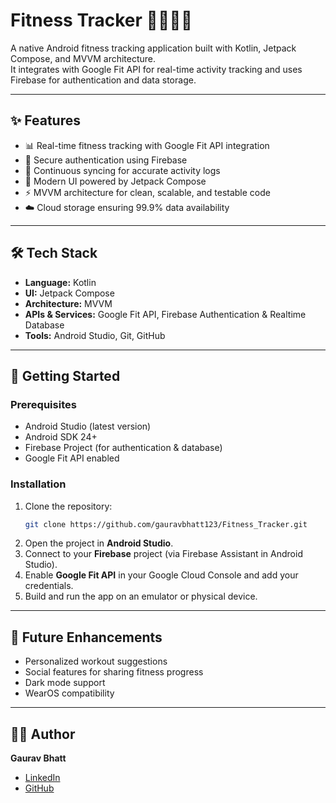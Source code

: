 # Fitness Tracker 🚴‍♂️🏃‍♀️

A native Android fitness tracking application built with Kotlin, Jetpack Compose, and MVVM architecture.  
It integrates with Google Fit API for real-time activity tracking and uses Firebase for authentication and data storage.

---

## ✨ Features

- 📊 Real-time fitness tracking with Google Fit API integration
- 🔑 Secure authentication using Firebase
- 🔄 Continuous syncing for accurate activity logs
- 📱 Modern UI powered by Jetpack Compose
- ⚡ MVVM architecture for clean, scalable, and testable code
- ☁️ Cloud storage ensuring 99.9% data availability

---

## 🛠️ Tech Stack

- **Language:** Kotlin
- **UI:** Jetpack Compose
- **Architecture:** MVVM
- **APIs & Services:** Google Fit API, Firebase Authentication & Realtime Database
- **Tools:** Android Studio, Git, GitHub

---

## 🚀 Getting Started

### Prerequisites

- Android Studio (latest version)
- Android SDK 24+
- Firebase Project (for authentication & database)
- Google Fit API enabled

### Installation

1. Clone the repository:
   ```bash
   git clone https://github.com/gauravbhatt123/Fitness_Tracker.git
2. Open the project in **Android Studio**.  
3. Connect to your **Firebase** project (via Firebase Assistant in Android Studio).  
4. Enable **Google Fit API** in your Google Cloud Console and add your credentials.  
5. Build and run the app on an emulator or physical device.  

---

## 📌 Future Enhancements

- Personalized workout suggestions  
- Social features for sharing fitness progress  
- Dark mode support  
- WearOS compatibility  

---

## 👨‍💻 Author

**Gaurav Bhatt**  
- [LinkedIn](https://www.linkedin.com/in/gaurav-bhatt-1a3584248/)  
- [GitHub](https://github.com/gauravbhatt123)  
